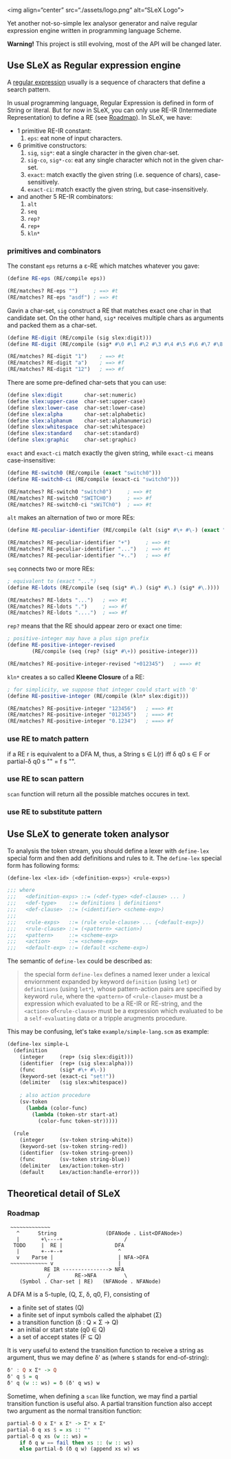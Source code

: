 
  

<img align=“center” src=“./assets/logo.png“ alt=“SLeX Logo”>

Yet another not-so-simple lex analysor generator and naïve regular expression engine written in programming language Scheme.

**Warning!** This project is still evolving, most of the API will be changed later. 

## Use SLeX as Regular expression engine

A [regular expression](https://en.wikipedia.org/wiki/Regular_expression) usually is a sequence of characters that define a search pattern.

In usual programming language, Regular Expression is defined in form of String or literal. But for now in SLeX, you can only use RE-IR (Intermediate Representation) to define a RE (see [Roadmap](#roadmap)). In SLeX, we have:

  + 1 primitive RE-IR constant:
    1. `eps`: eat none of input characters.
  + 6 primitive constructors: 
    1. `sig`, `sig*`: eat a single character in the given char-set.
    2. `sig-co`, `sig*-co`: eat any single character which not in the given char-set.
    3. `exact`: match exactly the given string (i.e. sequence of chars), case-sensitively.
    4. `exact-ci`: match exactly the given string, but case-insensitively.
 + and another 5 RE-IR combinators:
    1. `alt`
    2. `seq`
    3. `rep?`
    4. `rep+`
    5. `kln*`

### primitives and combinators

The constant `eps` returns a ε-RE which matches whatever you gave:

```scheme
(define RE-eps (RE/compile eps))

(RE/matches? RE-eps "")     ; ==> #t
(RE/matches? RE-eps "asdf") ; ==> #t
```

Gavin a char-set, `sig` construct a RE that matches exact one char in that candidate set. On the other hand, `sig*` receives multiple chars as arguments and packed them as a char-set.

```scheme
(define RE-digit (RE/compile (sig slex:digit)))
(define RE-digit (RE/compile (sig* #\0 #\1 #\2 #\3 #\4 #\5 #\6 #\7 #\8 #\9)))

(RE/matches? RE-digit "1")    ; ==> #t
(RE/matches? RE-digit "a")    ; ==> #f
(RE/matches? RE-digit "12")   ; ==> #f
```

There are some pre-defined char-sets that you can use:

```scheme
(define slex:digit       char-set:numeric)
(define slex:upper-case  char-set:upper-case)
(define slex:lower-case  char-set:lower-case)
(define slex:alpha       char-set:alphabetic)
(define slex:alphanum    char-set:alphanumeric)
(define slex:whitespace  char-set:whitespace)
(define slex:standard    char-set:standard)
(define slex:graphic     char-set:graphic)
```

`exact` and `exact-ci` match exactly the given string, while `exact-ci` means case-insensitive:

```scheme
(define RE-switch0 (RE/compile (exact "switch0")))
(define RE-switch0-ci (RE/compile (exact-ci "switch0")))

(RE/matches? RE-switch0 "switch0")     ; ==> #t
(RE/matches? RE-switch0 "SWITCH0")     ; ==> #f
(RE/matches? RE-switch0-ci "sWiTCh0")  ; ==> #t
```

`alt` makes an alternation of two or more REs:

```scheme
(define RE-peculiar-identifier (RE/compile (alt (sig* #\+ #\-) (exact "...")))

(RE/matches? RE-peculiar-identifier "+")     ; ==> #t
(RE/matches? RE-peculiar-identifier "...")   ; ==> #t
(RE/matches? RE-peculiar-identifier "+..")   ; ==> #f 
```

`seq` connects two or more REs:

```scheme
; equivalent to (exact "...")
(define RE-ldots (RE/compile (seq (sig* #\.) (sig* #\.) (sig* #\.))))

(RE/matches? RE-ldots "...")   ; ==> #t
(RE/matches? RE-ldots ".")     ; ==> #f
(RE/matches? RE-ldots "....")  ; ==> #f
```

`rep?` means that the RE should appear zero or exact one time:

```scheme
; positive-integer may have a plus sign prefix
(define RE-positive-integer-revised
        (RE/compile (seq (rep? (sig* #\+)) positive-integer)))

(RE/matches? RE-positive-integer-revised "+012345")   ; ===> #t
```

`kln*` creates a so called **Kleene Closure** of a RE:

```scheme
; for simplicity, we suppose that integer could start with '0'
(define RE-positive-integer (RE/compile (kln* slex:digit)))

(RE/matches? RE-positive-integer "123456")   ; ===> #t
(RE/matches? RE-positive-integer "012345")   ; ===> #t
(RE/matches? RE-positive-integer "0.1234")   ; ===> #f
``` 

### use RE to match pattern

if a RE r is equivalent to a DFA M, thus, a String s ∈ L(r) iff δ q0 s ∈ F or partial-δ q0 s "" = f s "".  

### use RE to scan pattern

`scan` function will return all the possible matches occures in text. 

### use RE to substitute pattern

## Use SLeX to generate token analysor

To analysis the token stream, you should define a lexer with `define-lex` special form and then add definitions and rules to it. The `define-lex` special form has following forms:

```scheme
(define-lex <lex-id> {<definition-exps>} <rule-exps>)

;;; where
;;;   <definition-exps> ::= (<def-type> <def-clause> ... )
;;;   <def-type>    ::= definitions | definitions*
;;;   <def-clause>  ::= (<identifier> <scheme-exp>)
;;;
;;;   <rule-exps>   ::= (rule <rule-clause> ... {<default-exp>})
;;;   <rule-clause> ::= (<pattern> <action>)
;;;   <pattern>     ::= <scheme-exp>
;;;   <action>      ::= <scheme-exp>
;;;   <default-exp> ::= (default <scheme-exp>)
```

The semantic of `define-lex` could be described as:

> the special form `define-lex` defines a named lexer under a lexical enviornment expanded by keyword `definition` (using `let`) or `definitions` (using `let*`), whose pattern-action pairs are specified by keyword `rule`, where the `<pattern>` of `<rule-clause>` must be a expression which evaluated to be a RE-IR or RE-string, and the `<action>` of`<rule-clause>` must be a expression which evaluated to be a `self-evaluating` data or a tripple arugments procedure. 

This may be confusing, let's take `example/simple-lang.scm` as example:

```scheme
(define-lex simple-L
  (definition
    (integer     (rep+ (sig slex:digit)))
    (identifier  (rep+ (sig slex:alpha)))
    (func        (sig* #\+ #\-))
    (keyword-set (exact-ci "set!"))
    (delimiter   (sig slex:whitespace))
    
    ; also action procedure    
    (sv-token
      (lambda (color-func)
        (lambda (token-str start-at)
          (color-func token-str)))))
  
  (rule
    (integer     (sv-token string-white))
    (keyword-set (sv-token string-red))
    (identifier  (sv-token string-green))
    (func        (sv-token string-blue))
    (delimiter   Lex/action:token-str)
    (default     Lex/action:handle-error)))
```


## Theoretical detail of SLeX

### Roadmap

```text
 ~~~~~~~~~~~~~
   ^      String                (DFANode . List<DFANode>)
   |       +\----+                    /
  TODO     |  RE |                 DFA
   |       +--+--+                  ^
   v    Parse |                     | NFA->DFA
 ~~~~~~~~~~~~ v                     | 
            RE IR ---------------> NFA
             /        RE->NFA         \
    (Symbol . Char-set | RE)   (NFANode . NFANode)        

```

A DFA M is a 5-tuple, (Q, Σ, δ, q0, F), consisting of

  + a finite set of states (Q)
  + a finite set of input symbols called the alphabet (Σ)
  + a transition function (δ : Q × Σ → Q)
  + an initial or start state (q0 ∈ Q)
  + a set of accept states (F ⊆ Q)

It is very useful to extend the transition function to receive a string as argument, thus we may define δ' as (where `$` stands for end-of-string):

```haskell
δ' : Q x Σ* -> Q
δ' q $ = q
δ' q (w :: ws) = δ (δ' q ws) w
```

Sometime, when defining a `scan` like function, we may find a partial transition function is useful also. A partial transition function also accept two argument as the normal transition function:

```haskell
partial-δ Q x Σ* x Σ* -> Σ* x Σ*
partial-δ q xs $ = xs :: ""
partial-δ q xs (w :: ws) =
    if δ q w == fail then xs :: (w :: ws)
    else partial-δ (δ q w) (append xs w) ws
```

